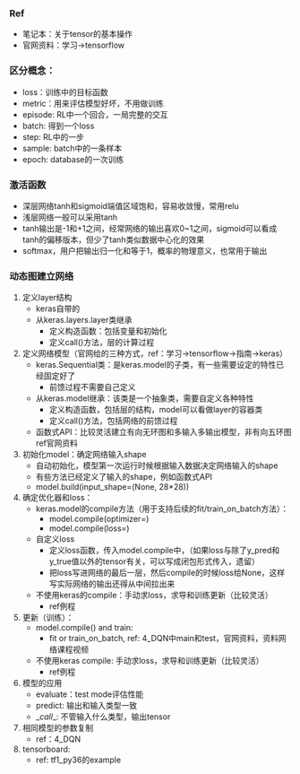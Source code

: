 ### Ref 

- 笔记本：关于tensor的基本操作
- 官网资料：学习->tensorflow



### 区分概念：

- loss：训练中的目标函数
- metric：用来评估模型好坏，不用做训练
- episode: RL中一个回合，一局完整的交互
- batch: 得到一个loss
- step: RL中的一步
- sample: batch中的一条样本
- epoch: database的一次训练



### 激活函数

- 深层网络tanh和sigmoid端值区域饱和，容易收敛慢，常用relu
- 浅层网络一般可以采用tanh
- tanh输出是-1和+1之间，经常网络的输出喜欢0~1之间，sigmoid可以看成tanh的偏移版本，但少了tanh类似数据中心化的效果
- softmax，用户把输出归一化和等于1，概率的物理意义，也常用于输出



### 动态图建立网络

1. 定义layer结构
   - keras自带的
   - 从keras.layers.layer类继承
     - 定义构造函数：包括变量和初始化
     - 定义call()方法，层的计算过程
2. 定义网络模型（官网给的三种方式，ref：学习->tensorflow->指南->keras）
   - keras.Sequential类：是keras.model的子类，有一些需要设定的特性已经固定好了
     - 前馈过程不需要自己定义
   - 从keras.model继承：该类是一个抽象类，需要自定义各种特性
     - 定义构造函数，包括层的结构，model可以看做layer的容器类
     - 定义call()方法，包括网络的前馈过程
   - 函数式API：比较灵活建立有向无环图和多输入多输出模型，非有向五环图ref官网资料
3. 初始化model：确定网络输入shape
   - 自动初始化，模型第一次运行时候根据输入数据决定网络输入的shape
   - 有些方法已经定义了输入的shape，例如函数式API
   - model.build(input_shape=(None, 28*28))
4. 确定优化器和loss：
   - keras.model的compile方法（用于支持后续的fit/train_on_batch方法）：
     - model.compile(optimizer=)
     - model.compile(loss=)
   - 自定义loss
     - 定义loss函数，传入model.compile中，（如果loss与除了y_pred和y_true值以外的tensor有关，可以写成闭包形式传入，遗留）
     - 把loss写进网络的最后一层，然后compile的时候loss给None，这样写实际网络的输出还得从中间拉出来
   - 不使用keras的compile：手动求loss，求导和训练更新（比较灵活）
     - ref例程
5. 更新（训练）：
   - model.compile() and train: 
     - fit or train_on_batch,  ref: 4_DQN中main和test，官网资料，资料网络课程视频
   - 不使用keras compile: 手动求loss，求导和训练更新（比较灵活）
     - ref例程
6. 模型的应用
   - evaluate：test mode评估性能
   - predict: 输出和输入类型一致
   - \__call__: 不管输入什么类型，输出tensor
7. 相同模型的参数复制
   - ref：4_DQN
8. tensorboard:
   - ref: tf1_py36的example